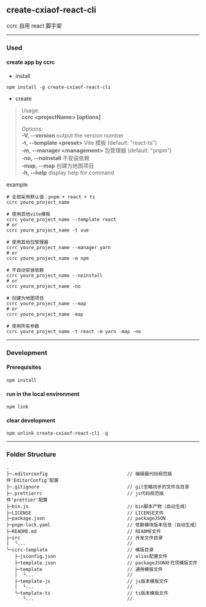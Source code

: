 ## create-cxiaof-react-cli

ccrc 自用 react 脚手架

---

### Used

#### create app by ccrc

- install

```shell
npm install -g create-cxiaof-react-cli
```

- create

> Usage:  
> **ccrc \<projectName> [options]**
>
> Options:  
> **-V, --version** output the version number  
> **-t, --template \<preset>** Vite 模板 (default: "react-ts")  
> **-m, --manager \<management>** 包管理器 (default: "pnpm")  
> **-no, --noinstall** 不安装依赖  
> **-map, --map** 创建为地图项目  
> **-h, --help** display help for command

example

```shell
# 全部采用默认值：pnpm + react + ts
ccrc youre_project_name

# 使用其他vite模板
ccrc youre_project_name --template react
# or
ccrc youre_project_name -t vue

# 使用其他包管理器
ccrc youre_project_name --manager yarn
# or
ccrc youre_project_name -m npm

# 不自动安装依赖
ccrc youre_project_name --noinstall
# or
ccrc youre_project_name -no

# 创建为地图项目
ccrc youre_project_name --map
# or
ccrc youre_project_name -map

# 使用所有参数
ccrc youre_project_name -t react -m yarn -map -no
```

---

### Development

#### Prerequisites

```shell
npm install
```

#### run in the local environment

```shell
npm link
```

#### clear development

```shell
npm unlink create-cxiaof-react-cli -g
```

---

### Folder Structure

```
.
├─.editorconfig                             // 编辑器代码规范插件'EditorConfig'配置
├─.gitignore                                // git忽略同步的文件及目录
├─.prettierrc                               // js代码规范插件'prettier'配置
├─bin.js                                    // bin脚本产物（自动生成）
├─LICENSE                                   // LICENSE文件
├─package.json                              // packageJSON
├─pnpm-lock.yaml                            // 依赖模块版本信息（自动生成）
├─README.md                                 // README文件
├─src                                       // 开发文件目录
|  └...                                     //
└─ccrc-template                             // 模版目录
   ├─jsconfig.json                          // alias配置文件
   ├─template.json                          // packageJSON补充项模版文件
   ├─template                               // 通用模版文件
   |  └...                                  //
   ├─template-js                            // js版本模版文件
   |  └...                                  //
   └─template-ts                            // ts版本模版文件
      └...                                  //
```
